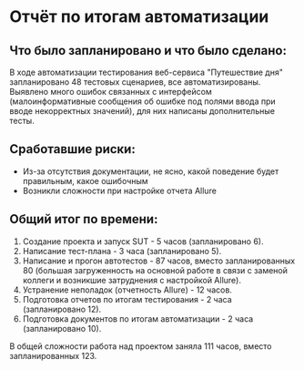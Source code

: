 # Отчёт по итогам автоматизации
## Что было запланировано и что было сделано:

В ходе автоматизации тестирования веб-сервиса "Путешествие дня" запланировано 48 тестовых сценариев, все 
автоматизированы. Выявлено много ошибок связанных с интерфейсом (малоинформативные сообщения об ошибке под полями ввода 
при вводе некорректных значений), для них написаны дополнительные тесты.

## Сработавшие риски:
- Из-за отсутствия документации, не ясно, какой поведение будет правильным, какое ошибочным
- Возникли сложности при настройке отчета Allure

## Общий итог по времени:

1. Создание проекта и запуск SUT - 5 часов (запланировано 6).
1. Написание тест-плана - 3 часа (запланировано 5).
1. Написание и прогон автотестов - 87 часов, вместо запланированных 80 (большая загруженность на основной работе в связи с заменой коллеги и 
   возникшие затруднения с настройкой Allure).
1. Устранение неполадок (отчетность Allure) - 12 часов.
1. Подготовка отчетов по итогам тестирования - 2 часа (запланировано 12).
1. Подготовка документов по итогам автоматизации - 2 часа (запланировано 10).

В общей сложности работа над проектом заняла 111 часов, вместо запланированных 123.

